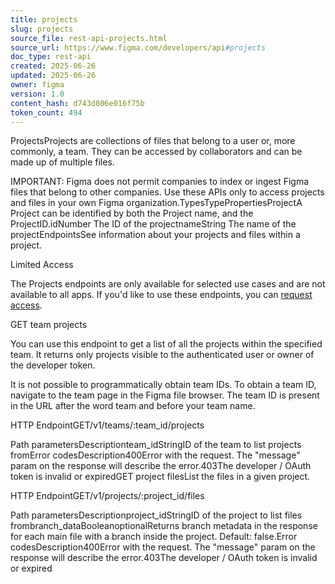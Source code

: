 ```yaml
---
title: projects
slug: projects
source_file: rest-api-projects.html
source_url: https://www.figma.com/developers/api#projects
doc_type: rest-api
created: 2025-06-26
updated: 2025-06-26
owner: figma
version: 1.0
content_hash: d743d806e016f75b
token_count: 494
---
```

ProjectsProjects are collections of files that belong to a user or, more commonly, a team. They can be accessed by collaborators and can be made up of multiple files.

IMPORTANT: Figma does not permit companies to index or ingest Figma files that belong to other companies. Use these APIs only to access projects and files in your own Figma organization.TypesTypePropertiesProjectA Project can be identified by both the Project name, and the ProjectID.idNumber The ID of the projectnameString The name of the projectEndpointsSee information about your projects and files within a project.

Limited Access

The Projects endpoints are only available for selected use cases and are not available to all apps. If you'd like to use these endpoints, you can [request access](https://forms.gle/xoWgCx5K25iYci5L6).

GET team projects

You can use this endpoint to get a list of all the projects within the specified team. It returns only projects visible to the authenticated user or owner of the developer token.

It is not possible to programmatically obtain team IDs. To obtain a team ID, navigate to the team page in the Figma file browser. The team ID is present in the URL after the word team and before your team name.

HTTP EndpointGET/v1/teams/:team_id/projects

Path parametersDescriptionteam_idStringID of the team to list projects fromError codesDescription400Error with the request. The "message" param on the response will describe the error.403The developer / OAuth token is invalid or expiredGET project filesList the files in a given project.

HTTP EndpointGET/v1/projects/:project_id/files

Path parametersDescriptionproject_idStringID of the project to list files frombranch_dataBooleanoptionalReturns branch metadata in the response for each main file with a branch inside the project. Default: false.Error codesDescription400Error with the request. The "message" param on the response will describe the error.403The developer / OAuth token is invalid or expired